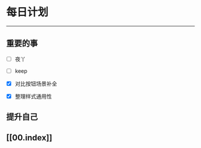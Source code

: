 
# 每日计划
---
## 重要的事

- [ ]    夜丫
- [ ]   keep
- [x]  对比按钮场景补全
- [x] 整理样式通用性



## 提升自己

  



## [[00.index]]










